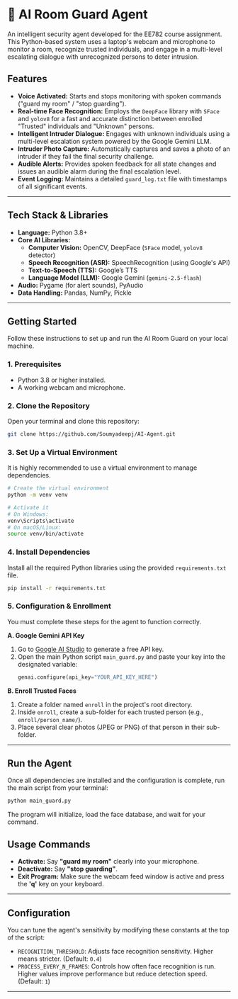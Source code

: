 # 🤖 AI Room Guard Agent

An intelligent security agent developed for the EE782 course assignment. This Python-based system uses a laptop's webcam and microphone to monitor a room, recognize trusted individuals, and engage in a multi-level escalating dialogue with unrecognized persons to deter intrusion.



## Features

* **Voice Activated:** Starts and stops monitoring with spoken commands ("guard my room" / "stop guarding").
* **Real-time Face Recognition:** Employs the `DeepFace` library with `SFace` and `yolov8` for a fast and accurate distinction between enrolled "Trusted" individuals and "Unknown" persons.
* **Intelligent Intruder Dialogue:** Engages with unknown individuals using a multi-level escalation system powered by the Google Gemini LLM.
* **Intruder Photo Capture:** Automatically captures and saves a photo of an intruder if they fail the final security challenge.
* **Audible Alerts:** Provides spoken feedback for all state changes and issues an audible alarm during the final escalation level.
* **Event Logging:** Maintains a detailed `guard_log.txt` file with timestamps of all significant events.

---

## Tech Stack & Libraries

* **Language:** Python 3.8+
* **Core AI Libraries:**
    * **Computer Vision:** OpenCV, DeepFace (`SFace` model, `yolov8` detector)
    * **Speech Recognition (ASR):** SpeechRecognition (using Google's API)
    * **Text-to-Speech (TTS):** Google’s TTS
    * **Language Model (LLM):** Google Gemini (`gemini-2.5-flash`)
* **Audio:** Pygame (for alert sounds), PyAudio
* **Data Handling:** Pandas, NumPy, Pickle

---

## Getting Started

Follow these instructions to set up and run the AI Room Guard on your local machine.

### **1. Prerequisites**

* Python 3.8 or higher installed.
* A working webcam and microphone.

### **2. Clone the Repository**

Open your terminal and clone this repository:
```bash
git clone https://github.com/Soumyadeepj/AI-Agent.git
```

### **3. Set Up a Virtual Environment**

It is highly recommended to use a virtual environment to manage dependencies.

```bash
# Create the virtual environment
python -m venv venv

# Activate it
# On Windows:
venv\Scripts\activate
# On macOS/Linux:
source venv/bin/activate
```

### **4. Install Dependencies**

Install all the required Python libraries using the provided `requirements.txt` file.

```bash
pip install -r requirements.txt
```

### **5. Configuration & Enrollment**

You must complete these steps for the agent to function correctly.

**A. Google Gemini API Key**
1.  Go to [Google AI Studio](https://makersuite.google.com/) to generate a free API key.
2.  Open the main Python script `main_guard.py` and paste your key into the designated variable:
    ```python
    genai.configure(api_key="YOUR_API_KEY_HERE")
    ```
**B. Enroll Trusted Faces**
1.  Create a folder named `enroll` in the project's root directory.
2.  Inside `enroll`, create a sub-folder for each trusted person (e.g., `enroll/person_name/`).
3.  Place several clear photos (JPEG or PNG) of that person in their sub-folder.
 ---

## Run the Agent

Once all dependencies are installed and the configuration is complete, run the main script from your terminal:

```bash
python main_guard.py
```

The program will initialize, load the face database, and wait for your command.

## Usage Commands

* **Activate:** Say **"guard my room"** clearly into your microphone.
* **Deactivate:** Say **"stop guarding"**.
* **Exit Program:** Make sure the webcam feed window is active and press the **'q'** key on your keyboard.

---

## Configuration

You can tune the agent's sensitivity by modifying these constants at the top of the script:

* `RECOGNITION_THRESHOLD`: Adjusts face recognition sensitivity. Higher means stricter. (Default: `0.4`)
* `PROCESS_EVERY_N_FRAMES`: Controls how often face recognition is run. Higher values improve performance but reduce detection speed. (Default: `1`)
---
